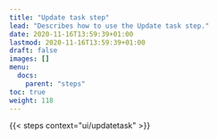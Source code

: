 ```yaml
---
title: "Update task step"
lead: "Describes how to use the Update task step."
date: 2020-11-16T13:59:39+01:00
lastmod: 2020-11-16T13:59:39+01:00
draft: false
images: []
menu:
  docs:
    parent: "steps"
toc: true
weight: 118
---
```


{{< steps context="ui/updatetask" >}}